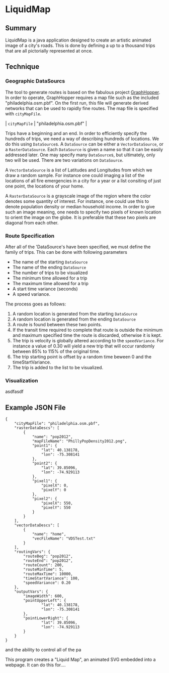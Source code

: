 # LiquidMap

## Summary

LiquidMap is a java application designed to create an artistic animated image of a city's roads.  This is done by defining a up to a thousand trips that are all pictorially represented at once.

## Technique

### Geographic DataSourcs

The tool to generate routes is based on the fabulous project [GraphHopper](https://github.com/graphhopper/graphhopper).  In order to operate, GraphHopper requires a map file such as the included "philadelphia.osm.pbf".  On the first run, this file will generate derived networks that can be used to rapidly fine routes.  The map file is specified with `cityMapFile`.

|  `cityMapFile`  |  "philadelphia.osm.pbf"  |

Trips have a beginning and an end.  In order to efficiently specify the hundreds of trips, we need a way of describing hundreds of locations.  We do this using `DataSource`s.  A `DataSource` can be either a `VectorDataSource`, or a `RasterDataSource`.  Each `DataSource` is given a name so that it can be easily addressed later.  One may specify many `DataSource`s, but ultimately, only two will be used.  There are two variations on `DataSource`.

A `VectorDataSource` is a list of Latitudes and Longitudes from which we draw a random sample.  For instance one could imaging a list of the locations of all fire emergencies in a city for a year or a list consiting of just one point, the locations of your home.

A `RasterDataSource` is a grayscale image of the region where the color denotes some quantity of interest.  For instance, one could use this to denote population density or median household income.  In order to give such an image meaning, one needs to specify two pixels of known location to orient the image on the globe.  It is preferable that these two pixels are diagonal from each other.

### Route Specification
After all of the 'DataSource's have been specified, we must define the family of trips.  This can be done with following parameters
* The name of the starting `DataSource`
* The name of the ending `DataSource`
* The number of trips to be visualized
* The minimum time allowed for a trip
* The maximum time allowed for a trip
* A start time variance (seconds)
* A speed variance.

The process goes as follows:
1. A random location is generated from the starting `DataSource`
1. A random location is generated from the ending `DataSource`
1. A route is found between these two points.
1. If the transit time required to complete that route is outside the minimum and maximum specified time the route is discarded, otherwise it is kept.
1. The trip is velocity is globally altered according to the `speedVariance`.  For instance a value of 0.30 will yield a new trip that will occur randomly between 85% to 115% of the original time.
1. The trip starting point is offset by a random time beween 0 and the timeStartVariance.
1. The trip is added to the list to be visualized.

### Visualization

asdfasdf
## Example JSON File
```
{
    "cityMapFile": "philadelphia.osm.pbf",
    "rasterDataDescs": [
        {
            "name": "pop2012",
            "mapFileName": "PhillyPopDensity2012.png",
            "point1": {
                "lat": 40.138178,
                "lon": -75.308141
            },
            "point2": {
                "lat": 39.85096,
                "lon": -74.929113
            },
            "pixel1": {
                "pixelX": 0,
                "pixelY": 0
            },
            "pixel2": {
                "pixelX": 550,
                "pixelY": 550
            }
        }
    ],
    "vectorDataDescs": [
        {
            "name": "home",
            "vecFileName": "VDSTest.txt"
        }
    ],
    "routingVars": {
        "routeBeg": "pop2012",
        "routeEnd": "pop2012",
        "routeCount": 200,
        "routeMinTime": 5,
        "routeMaxTime": 10000,
        "timeStartVariance": 100,
        "speedVariance": 0.20
    },
    "outputVars": {
        "imageWidth": 600,
        "pointUpperLeft": {
                "lat": 40.138178,
                "lon": -75.308141
        },
        "pointLowerRight": {
                "lat": 39.85096,
                "lon": -74.929113
        }
    }
}
```

and the ability to control all of the pa

This program creates a "Liquid Map", an animated SVG embedded into a webpage.  It can do this for....